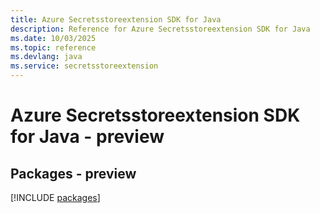 ```yaml
---
title: Azure Secretsstoreextension SDK for Java
description: Reference for Azure Secretsstoreextension SDK for Java
ms.date: 10/03/2025
ms.topic: reference
ms.devlang: java
ms.service: secretsstoreextension
---
```

# Azure Secretsstoreextension SDK for Java - preview
## Packages - preview
[!INCLUDE [packages](secretsstoreextension-index.md)]